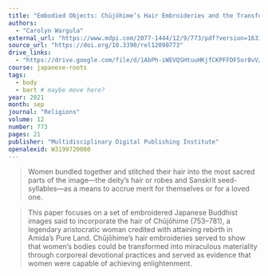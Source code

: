 ```yaml
---
title: "Embodied Objects: Chūjōhime’s Hair Embroideries and the Transformation of the Female Body in Premodern Japan"
authors:
  - "Carolyn Wargula"
external_url: "https://www.mdpi.com/2077-1444/12/9/773/pdf?version=1631704513"
source_url: "https://doi.org/10.3390/rel12090773"
drive_links:
  - "https://drive.google.com/file/d/1AbPh-iWEVQSHtuuHKjfCKPFFDF5or8vV/view?usp=drivesdk"
course: japanese-roots
tags:
  - body
  - bart # maybe move here?
year: 2021
month: sep
journal: "Religions"
volume: 12
number: 773
pages: 21
publisher: "Multidisciplinary Digital Publishing Institute"
openalexid: W3199720080
---
```


> Women bundled together and stitched their hair into the most sacred parts of the image—the deity’s hair or robes and Sanskrit seed-syllables—as a means to accrue merit for themselves or for a loved one.

> This paper focuses on a set of embroidered Japanese Buddhist images said to incorporate the hair of Chūjōhime (753–781), a legendary aristocratic woman credited with attaining rebirth in Amida’s Pure Land.
> Chūjōhime’s hair embroideries served to show that women’s bodies could be transformed into miraculous materiality through corporeal devotional practices and served as evidence that women were capable of achieving enlightenment.
